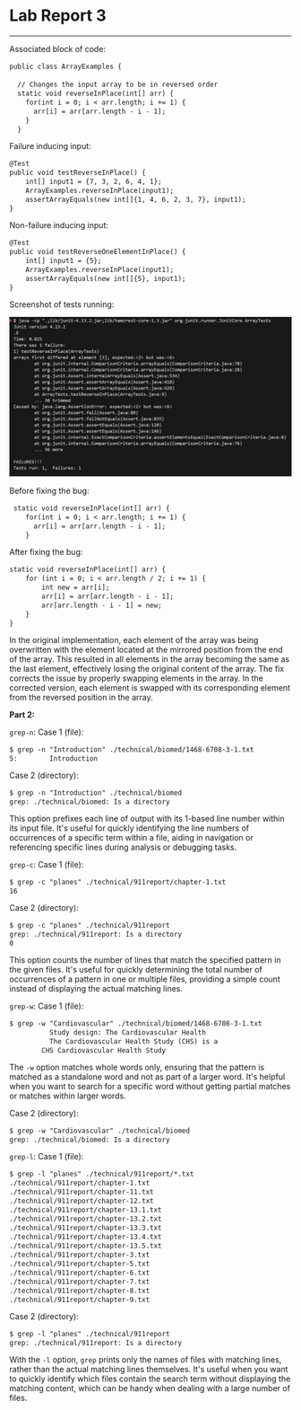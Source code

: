 # **Lab Report 3**
---
Associated block of code:
```
public class ArrayExamples {

  // Changes the input array to be in reversed order
  static void reverseInPlace(int[] arr) {
    for(int i = 0; i < arr.length; i += 1) {
      arr[i] = arr[arr.length - i - 1];
    }
  }
```
Failure inducing input:
```
@Test
public void testReverseInPlace() {
    int[] input1 = {7, 3, 2, 6, 4, 1};
    ArrayExamples.reverseInPlace(input1);
    assertArrayEquals(new int[]{1, 4, 6, 2, 3, 7}, input1);
}
```
Non-failure inducing input:
```
@Test
public void testReverseOneElementInPlace() {
    int[] input1 = {5};
    ArrayExamples.reverseInPlace(input1);
    assertArrayEquals(new int[]{5}, input1);
}
```

Screenshot of tests running:

![Image](Test_failure.png)

Before fixing the bug:
```
 static void reverseInPlace(int[] arr) {
    for(int i = 0; i < arr.length; i += 1) {
      arr[i] = arr[arr.length - i - 1];
    }
```
After fixing the bug:
```
static void reverseInPlace(int[] arr) {
    for (int i = 0; i < arr.length / 2; i += 1) {
        int new = arr[i];
        arr[i] = arr[arr.length - i - 1];
        arr[arr.length - i - 1] = new;
    }
}
```

In the original implementation, each element of the array was being overwritten with the element located at the mirrored position from the end of the array. This resulted in all elements in the array becoming the same as the last element, effectively losing the original content of the array. The fix corrects the issue by properly swapping elements in the array. In the corrected version, each element is swapped with its corresponding element from the reversed position in the array.


**Part 2:**

`grep-n`:
Case 1 (file):
```
$ grep -n "Introduction" ./technical/biomed/1468-6708-3-1.txt
5:        Introduction
```
Case 2 (directory):
```
$ grep -n "Introduction" ./technical/biomed
grep: ./technical/biomed: Is a directory
```
This option prefixes each line of output with its 1-based line number within its input file. It's useful for quickly identifying the line numbers of occurrences of a specific term within a file, aiding in navigation or referencing specific lines during analysis or debugging tasks.

`grep-c`:
Case 1 (file):
```
$ grep -c "planes" ./technical/911report/chapter-1.txt
16
```
Case 2 (directory):
```
$ grep -c "planes" ./technical/911report
grep: ./technical/911report: Is a directory
0
```
 This option counts the number of lines that match the specified pattern in the given files. It's useful for quickly determining the total number of occurrences of a pattern in one or multiple files, providing a simple count instead of displaying the actual matching lines.
 
`grep-w`:
Case 1 (file):
```
$ grep -w "Cardiovascular" ./technical/biomed/1468-6708-3-1.txt
          Study design: The Cardiovascular Health
          The Cardiovascular Health Study (CHS) is a
        CHS Cardiovascular Health Study
```
The `-w` option matches whole words only, ensuring that the pattern is matched as a standalone word and not as part of a larger word. It's helpful when you want to search for a specific word without getting partial matches or matches within larger words.

Case 2 (directory):
```
$ grep -w "Cardiovascular" ./technical/biomed
grep: ./technical/biomed: Is a directory
```

`grep-l`:
Case 1 (file):
```
$ grep -l "planes" ./technical/911report/*.txt
./technical/911report/chapter-1.txt
./technical/911report/chapter-11.txt
./technical/911report/chapter-12.txt
./technical/911report/chapter-13.1.txt
./technical/911report/chapter-13.2.txt
./technical/911report/chapter-13.3.txt
./technical/911report/chapter-13.4.txt
./technical/911report/chapter-13.5.txt
./technical/911report/chapter-3.txt
./technical/911report/chapter-5.txt
./technical/911report/chapter-6.txt
./technical/911report/chapter-7.txt
./technical/911report/chapter-8.txt
./technical/911report/chapter-9.txt
```
Case 2 (directory):
```
$ grep -l "planes" ./technical/911report
grep: ./technical/911report: Is a directory
```
With the `-l` option, `grep` prints only the names of files with matching lines, rather than the actual matching lines themselves. It's useful when you want to quickly identify which files contain the search term without displaying the matching content, which can be handy when dealing with a large number of files.
